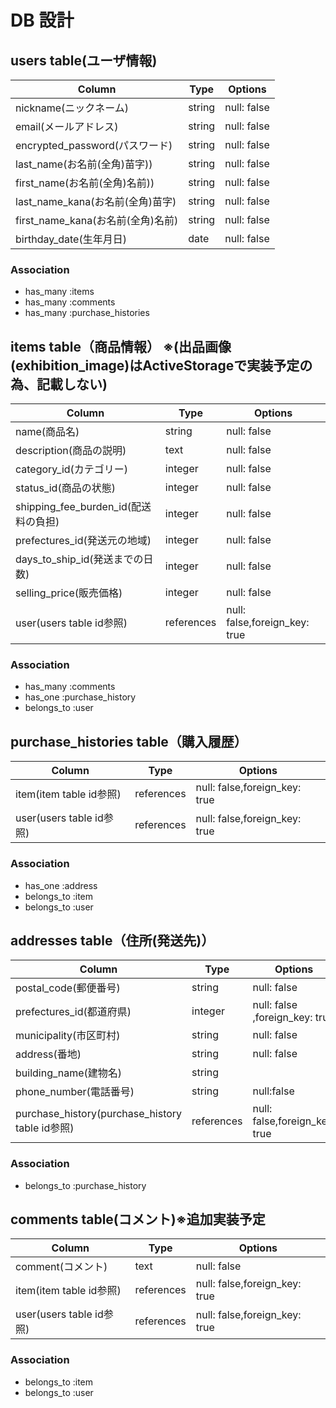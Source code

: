 # DB 設計

## users table(ユーザ情報)

| Column                         | Type                | Options                    |
|--------------------------------|---------------------|----------------------------|
| nickname(ニックネーム)           | string              | null: false                |
| email(メールアドレス)            | string              | null: false                |
| encrypted_password(パスワード)  | string              | null: false                |
| last_name(お名前(全角)苗字))     | string              | null: false                |
| first_name(お名前(全角)名前))    | string              | null: false                |
| last_name_kana(お名前(全角)苗字) | string              | null: false                |
| first_name_kana(お名前(全角)名前)| string              | null: false                |
| birthday_date(生年月日)         | date                | null: false                |

### Association

* has_many   :items
* has_many   :comments
* has_many   :purchase_histories

## items table（商品情報） ※(出品画像(exhibition_image)はActiveStorageで実装予定の為、記載しない)

| Column                            | Type                | Options                         |
|-----------------------------------|---------------------|---------------------------------|
| name(商品名)                       | string              | null: false                     |
| description(商品の説明)             | text                | null: false                    |
| category_id(カテゴリー)             | integer             | null: false                    |
| status_id(商品の状態)               | integer             | null: false                    |
| shipping_fee_burden_id(配送料の負担)| integer             | null: false                    |
| prefectures_id(発送元の地域)        | integer             | null: false                    |
| days_to_ship_id(発送までの日数)     | integer             | null: false                    |
| selling_price(販売価格)            | integer             | null: false                    |
| user(users table id参照)           | references          | null: false,foreign_key: true  |

### Association

* has_many   :comments
* has_one    :purchase_history
* belongs_to :user

## purchase_histories table（購入履歴） 

| Column                          | Type                  | Options                       |
|---------------------------------|-----------------------|-------------------------------|
| item(item table id参照)          | references            | null: false,foreign_key: true |
| user(users table id参照)         | references            | null: false,foreign_key: true |

### Association

* has_one    :address
* belongs_to :item
* belongs_to :user

## addresses table（住所(発送先)） 

| Column                            | Type                    | Options                               |
|-----------------------------------|-------------------------|---------------------------------------|
| postal_code(郵便番号)              | string                  | null: false                           |
| prefectures_id(都道府県)           | integer                 | null: false ,foreign_key: true        |
| municipality(市区町村)             | string                  | null: false                           |
| address(番地)                     | string                  | null: false                           |
| building_name(建物名)              | string                 |                                       |
| phone_number(電話番号)             | string                  | null:false                            |
| purchase_history(purchase_history table id参照)| references | null: false,foreign_key: true         |

### Association

* belongs_to :purchase_history

##  comments table(コメント)※追加実装予定

| Column                         | Type                | Options                       |
|--------------------------------|---------------------|-------------------------------|
| comment(コメント)                | text                | null: false                   |
| item(item table id参照)         | references          | null: false,foreign_key: true |
| user(users table id参照)        | references          | null: false,foreign_key: true |

### Association

* belongs_to  :item
* belongs_to  :user